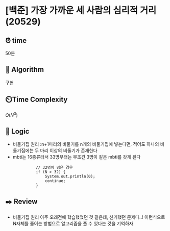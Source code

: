 # [백준] 가장 가까운 세 사람의 심리적 거리 (20529)

## ⏰  **time**
50분

## :pushpin: **Algorithm**
구현

## ⏲️**Time Complexity**

$O(N^3)$

## :round_pushpin: **Logic**
- 비둘기집 원리 :n+1마리의 비둘기를 n개의 비둘기집에 넣는다면, 적어도 하나의 비둘기집에는 두 마리 이상의 비둘기가 존재한다
- mbti는 16종류라서 33명부터는 무조건 3명이 같은 mbti를 갖게 된다
  ```
  			// 32명이 넘은 경우
			if (N > 32) {
				System.out.println(0);
				continue;
			}
  ```
## :black_nib: **Review**
- 비둘기집 원리 아주 오래전에 학습했었던 것 같은데, 신기했던 문제다..! 이런식으로 N자체를 줄이는 방법으로 알고리즘을 풀 수 있다는 것을 기억하자
